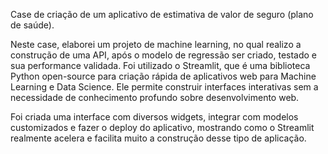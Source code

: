Case de criação de um aplicativo de estimativa de valor de seguro (plano de saúde).

Neste case, elaborei um projeto de machine learning, no qual realizo a construção de uma API, após o modelo de regressão ser criado, testado e sua performance validada.
Foi utilizado o Streamlit, que é uma biblioteca Python open-source para criação rápida de aplicativos web para Machine Learning e Data Science. Ele permite construir interfaces interativas sem a necessidade de conhecimento profundo sobre desenvolvimento web.

Foi criada uma interface com diversos widgets, integrar com modelos customizados e fazer o deploy do aplicativo, mostrando como o Streamlit realmente acelera e facilita muito a construção desse tipo de aplicação. 
